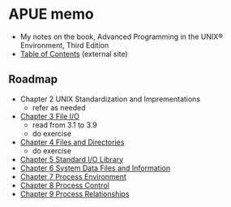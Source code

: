 # APUE memo

* My notes on the book, Advanced Programming in the UNIX® Environment, Third Edition
* [Table of Contents](http://apuebook.com/toc3e.html) (external site)

## Roadmap

* Chapter 2 UNIX Standardization and Imprementations
	* refer as needed
* [Chapter 3 File I/O](./apue_ch03)
	* read from 3.1 to 3.9
	* do exercise
* [Chapter 4 Files and Directories](./apue_ch04)
	* do exercise
* [Chapter 5 Standard I/O Library](./apue_ch05)
* [Chapter 6 System Data Files and Information](./apue_ch06.md)
* [Chapter 7 Process Environment](./apue_ch07.md)
* [Chapter 8 Process Control](./apue_ch08.md)
* [Chapter 9 Process Relationships](./apue_ch09.md)


<!--stackedit_data:
eyJoaXN0b3J5IjpbLTIxMzgyNjA3NTEsMjAyODc5Njc5MCwtMT
gzNzEwNjY2NSwyNzcyNDM3MDMsLTEyNDM3MzMxMTgsLTEyNDM3
MzMxMTgsNjc4MzgxNjIxLDg3NDE1MzA0LC0xMjM1MjM5NDU4LD
UxOTE3MjE0NiwxNzU3NjY1NzE2LC0xMTg0OTIzNjg2LDEyOTU2
MDI3MjAsMTA3ODE5NTA0LC0xMjM1MjM1NjIwLC05OTYzMjQxND
csMTQzNDk2NDAxLC0xODc4MDkzNjQxLC0xMjYyMjE4NjQ4LC0z
OTg5MDc1OTBdfQ==
-->